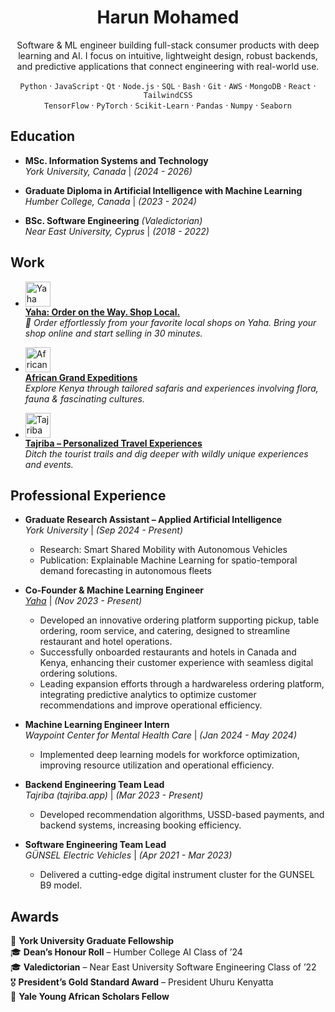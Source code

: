 <h1 align="center">Harun Mohamed</h1>

<p align="center">
Software & ML engineer building full-stack consumer products with deep learning and AI. I focus on intuitive, lightweight design, robust backends, and predictive applications that connect engineering with real-world use.
</p> 

<div align="center">
 
`Python` · `JavaScript` · `Qt` · `Node.js` · `SQL` · `Bash` · `Git` · `AWS` · `MongoDB` · `React` · `TailwindCSS`  
`TensorFlow` · `PyTorch` · `Scikit-Learn` · `Pandas` · `Numpy` · `Seaborn`

</div>


## **Education**  
- **MSc. Information Systems and Technology**  
  *York University, Canada* | *(2024 - 2026)*  

- **Graduate Diploma in Artificial Intelligence with Machine Learning**  
  *Humber College, Canada* | *(2023 - 2024)*  

- **BSc. Software Engineering** *(Valedictorian)*  
  *Near East University, Cyprus* | *(2018 - 2022)*


## **Work**

- [<img src="https://i.imgur.com/iE5q6Sd.png" alt="Yaha Logo" width="40" height="40">](https://www.orderyaha.com)  
  **[Yaha: Order on the Way. Shop Local.](https://www.orderyaha.com/about)**  
  *🍇 Order effortlessly from your favorite local shops on Yaha. Bring your shop online and start selling in 30 minutes.*  

- [<img src="https://i.imgur.com/WBbLELk.png" alt="African Grand Expeditions Logo" width="40" height="40">](https://www.africangrandexpeditions.com)  
  **[African Grand Expeditions](https://www.africangrandexpeditions.com)**  
  *Explore Kenya through tailored safaris and experiences involving flora, fauna & fascinating cultures.*  

- [<img src="https://i.imgur.com/pc6OSjq.png" alt="Tajriba Logo" width="40" height="40">](https://www.tajriba.app)  
  **[Tajriba – Personalized Travel Experiences](https://www.tajriba.app)**  
  *Ditch the tourist trails and dig deeper with wildly unique experiences and events.* 


## **Professional Experience**  

- **Graduate Research Assistant – Applied Artificial Intelligence**  
  *York University* | *(Sep 2024 - Present)*  
  - Research: Smart Shared Mobility with Autonomous Vehicles
  - Publication: Explainable Machine Learning for spatio-temporal demand forecasting in autonomous fleets

- **Co-Founder & Machine Learning Engineer**  
  *[Yaha](https://www.orderyaha.com/about)* | *(Nov 2023 - Present)*  
  - Developed an innovative ordering platform supporting pickup, table ordering, room service, and catering, designed to streamline restaurant and hotel operations.  
  - Successfully onboarded restaurants and hotels in Canada and Kenya, enhancing their customer experience with seamless digital ordering solutions.  
  - Leading expansion efforts through a hardwareless ordering platform, integrating predictive analytics to optimize customer recommendations and improve operational efficiency.  

- **Machine Learning Engineer Intern**  
  *Waypoint Center for Mental Health Care* | *(Jan 2024 - May 2024)*  
  - Implemented deep learning models for workforce optimization, improving resource utilization and operational efficiency.  

- **Backend Engineering Team Lead**  
  *Tajriba (tajriba.app)* | *(Mar 2023 - Present)*  
  - Developed recommendation algorithms, USSD-based payments, and backend systems, increasing booking efficiency.  

- **Software Engineering Team Lead**  
  *GÜNSEL Electric Vehicles* | *(Apr 2021 - Mar 2023)*  
  - Delivered a cutting-edge digital instrument cluster for the GUNSEL B9 model.  


## **Awards**  

🏅 **York University Graduate Fellowship**  
🎓 **Dean’s Honour Roll** – Humber College AI Class of ’24  
🎓 **Valedictorian** – Near East University Software Engineering Class of ’22  
🎖️ **President’s Gold Standard Award** – President Uhuru Kenyatta  
🏅 **Yale Young African Scholars Fellow**  
 

